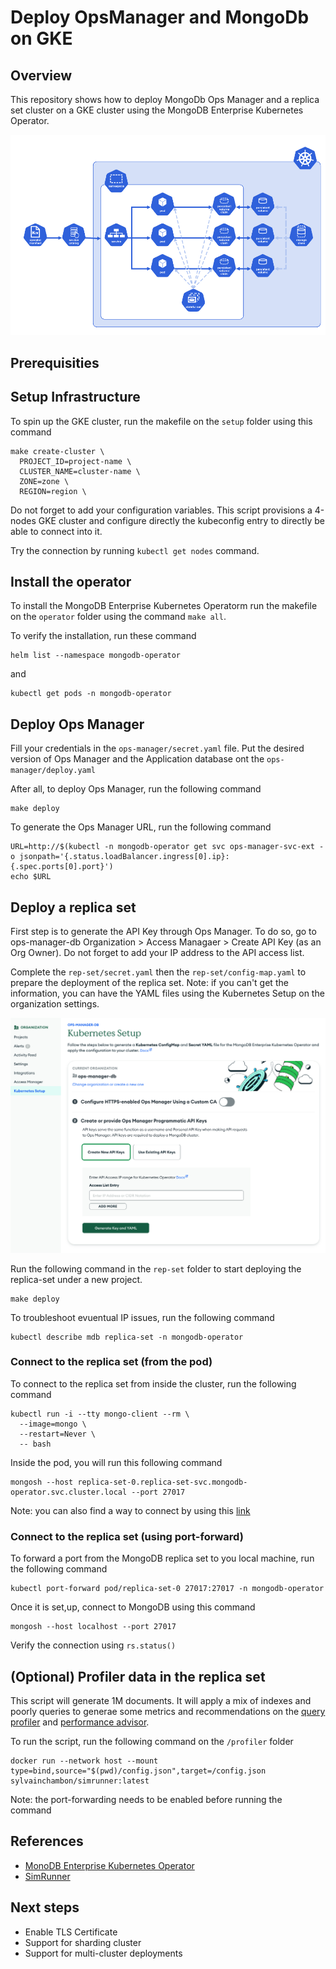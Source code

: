# Deploy OpsManager and MongoDb on GKE 

## Overview

This repository shows how to deploy MongoDb Ops Manager and a replica set cluster on a GKE cluster using the MongoDB Enterprise Kubernetes Operator.

![Alt text](/images/mongodb-operator-img.png)

## Prerequisities

## Setup Infrastructure

To spin up the GKE cluster, run the makefile on the `setup` folder using this command 

```
make create-cluster \
  PROJECT_ID=project-name \
  CLUSTER_NAME=cluster-name \
  ZONE=zone \
  REGION=region \
```

Do not forget to add your configuration variables. 
This script provisions a 4-nodes GKE cluster and configure directly the kubeconfig entry to directly be able to connect into it.

Try the connection by running ``kubectl get nodes`` command. 

## Install the operator

To install the MongoDB Enterprise Kubernetes Operatorm run the makefile on the ``operator`` folder using the command ``make all``.

To verify the installation, run these command

```
helm list --namespace mongodb-operator
```
and

```
kubectl get pods -n mongodb-operator
```

## Deploy Ops Manager

Fill your credentials in the ``ops-manager/secret.yaml`` file.
Put the desired version of Ops Manager and the Application database ont the ``ops-manager/deploy.yaml`` 

After all, to deploy Ops Manager, run the following command 

```
make deploy
```

To generate the Ops Manager URL, run the following command
```
URL=http://$(kubectl -n mongodb-operator get svc ops-manager-svc-ext -o jsonpath='{.status.loadBalancer.ingress[0].ip}:{.spec.ports[0].port}')
echo $URL
```

## Deploy a replica set

First step is to generate the API Key through Ops Manager. To do so, go to ops-manager-db Organization > Access Managaer > Create API Key (as an Org Owner). Do not forget to add your IP address to the API access list. 

Complete the ``rep-set/secret.yaml`` then the ``rep-set/config-map.yaml`` to prepare the deployment of the replica set. 
Note: if you can't get the information, you can have the YAML files using the Kubernetes Setup on the organization settings.

![Alt text](/images/kubernetes-setup.png)

Run the following command in the ``rep-set`` folder to start deploying the replica-set under a new project.
```
make deploy
```

To troubleshoot evuentual IP issues, run the following command
```
kubectl describe mdb replica-set -n mongodb-operator 
```

### Connect to the replica set (from the pod)

To connect to the replica set from inside the cluster, run the following command
```
kubectl run -i --tty mongo-client --rm \
  --image=mongo \
  --restart=Never \
  -- bash
```

Inside the pod, you will run this following command
```
mongosh --host replica-set-0.replica-set-svc.mongodb-operator.svc.cluster.local --port 27017
```

Note: you can also find a way to connect by using this [link](https://www.mongodb.com/docs/ops-manager/v8.0/tutorial/connect-to-mongodb/)

### Connect to the replica set (using port-forward)

To forward a port from the MongoDB replica set to you local machine, run the following command
```
kubectl port-forward pod/replica-set-0 27017:27017 -n mongodb-operator

```

Once it is set,up, connect to MongoDB using this command 
```
mongosh --host localhost --port 27017
```

Verify the connection using ``rs.status()``

## (Optional) Profiler data in the replica set 

This script will generate 1M documents. It will apply a mix of indexes and poorly queries to generae some metrics and recommendations on the [query profiler](https://www.mongodb.com/docs/atlas/tutorial/query-profiler/) and [performance advisor](https://www.mongodb.com/docs/ops-manager/current/reference/api/performance-advisor/).

To run the script, run the following command on the ``/profiler`` folder
```
docker run --network host --mount type=bind,source="$(pwd)/config.json",target=/config.json sylvainchambon/simrunner:latest
```

Note: the port-forwarding needs to be enabled before running the command 


## References

- [MonoDB Enterprise Kubernetes Operator](https://www.mongodb.com/docs/kubernetes-operator/current/)
- [SimRunner](https://github.com/schambon/SimRunner)

## Next steps 

- Enable TLS Certificate
- Support for sharding cluster
- Support for multi-cluster deployments
